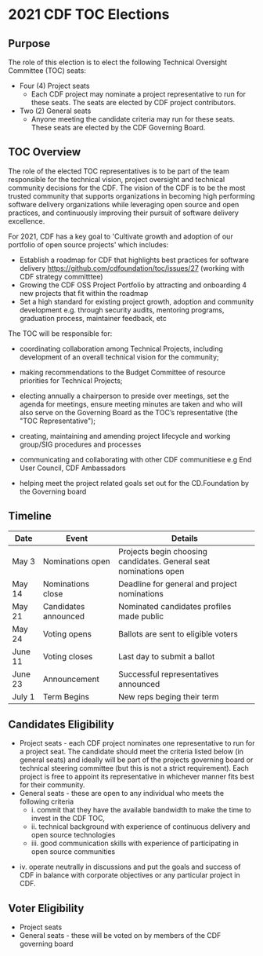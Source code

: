 # 2021 CDF TOC Elections

## Purpose

The role of this election is to elect the following Technical Oversight Committee (TOC) seats:
   * Four (4) Project seats 
      * Each CDF project may nominate a project representative to run for these seats. The seats are elected by CDF project contributors. 
   * Two (2) General seats 
      * Anyone meeting the candidate criteria may run for these seats. These seats are elected by the CDF Governing Board.

## TOC Overview

The role of the elected TOC representatives is to be part of the team responsible for the technical vision, project oversight and technical community decisions for the CDF. 
The vision of the CDF is to be the most trusted community that supports organizations in becoming high performing software delivery organizations while leveraging open source and open practices, and continuously improving their pursuit of software delivery excellence. 

For 2021, CDF has a key goal to 'Cultivate growth and adoption of our portfolio of open source projects' which includes:
  - Establish a roadmap for CDF that highlights best practices for software delivery  https://github.com/cdfoundation/toc/issues/27 (working with CDF strategy committtee)
  - Growing the CDF OSS Project Portfolio by attracting and onboarding 4 new projects that fit within the roadmap
  - Set a high standard for existing project growth, adoption and community development e.g. through security audits, mentoring programs, graduation process, maintainer feedback, etc 

The TOC will be responsible for:
  - coordinating collaboration among Technical Projects, including development of an overall technical vision for the community;

  - making recommendations to the Budget Committee of resource priorities for Technical Projects;

 -  electing annually a chairperson to preside over meetings, set the agenda for meetings, ensure meeting minutes are taken and who will also serve on the Governing Board as the TOC’s representative (the "TOC Representative");

  - creating, maintaining and amending project lifecycle and working group/SIG procedures and processes

  - communicating and collaborating with other CDF communitiese e.g End User Council, CDF Ambassadors 
  
  - helping meet the project related goals set out for the CD.Foundation by the Governing board

## Timeline

| Date  | Event | Details  |
| ----- | ----- | -------- |
| May 3 | Nominations open | Projects begin choosing candidates. General seat nominations open |
| May 14 | Nominations close | Deadline for general and project nominations |
| May 21 | Candidates announced | Nominated candidates profiles made public |
| May 24 | Voting opens | Ballots are sent to eligible voters | 
| June 11 | Voting closes | Last day to submit a ballot | 
| June 23 | Announcement | Successful representatives announced | 
| July 1 | Term Begins | New reps beging their term | 


## Candidates Eligibility

  * Project seats - each CDF project nominates one representative to run for a project seat.  The candidate should meet the criteria listed below (in general seats) and ideally will be part of the projects governing board or technical steering committee (but this is not a strict requirement). Each project is free to appoint its representative in whichever manner fits best for their community. 
  * General seats - these are open to any individual who meets the following criteria
  	-	i. commit that they have the available bandwidth to make the time to invest in the CDF TOC,
  	-	ii. technical background with experience of continuous delivery and open source technologies 
  	-	iii. good communication skills with experience of participating in open source communities 
   -   iv. operate neutrally in discussions and put the goals and success of CDF in balance with corporate objectives or any particular project in CDF.

## Voter Eligibility
  * Project seats
  * General seats - these will be voted on by members of the CDF governing board  
